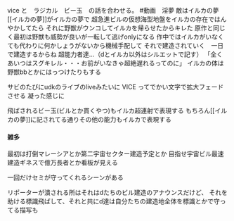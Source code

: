 vice と　ラジカル　ビー玉　の話を合わせる。
#動画　淫夢
敵はイルカの夢　[[イルカの夢]]がイルカの夢で
超急進ビルの仮想海型地盤をイルカの存在ではんやかしてたら
それに野獣がウンコしてイルカを帰らせたからキレた
原作と同じく最初は野獣も威勢が良いが一転して逃げonlyになる
作中ではイルカがいなくても代わりに何かしょうがないから機械手配して
それで建造されていく　一日で建造するからね
超能力者達...（dとイルカ以外はシルエットで記す）
「全くあいつはスグキレル・・・お前がいなきゃ超絶遅れるってのに」
イルカの体は野獣bbとかにはっつけたりもする

サビのたびにudkのライブのliveみたいに VICE ってでかい文字で拡大フェードさせる
凝った感じに

飛ばされるビー玉(ビルとか貫くやつ)もイルカ超連射で表現する
もちろん[[イルカの夢]]に記されてる通りその他の能力もイルカで表現する
#### 雑多
最初は打倒マレーシアとか第二宇宙セクター建造予定とか
目指せ宇宙ビル最速建造ギネスで億万長者とか看板が見える

一回だけセミが守ってくれるシーンがある

リポーターが潰される所はそれはdたちのビル建造のアナウンスだけど、
それを助ける標識飛ばして、それと共にd達は自分たちの建造地全体を標識とかで守ってる描写も